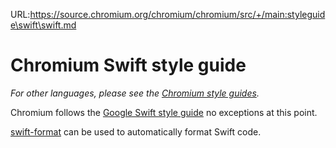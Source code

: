 URL:https://source.chromium.org/chromium/chromium/src/+/main:styleguide\swift\swift.md
# Chromium Swift style guide

_For other languages, please see the [Chromium style guides](https://chromium.googlesource.com/chromium/src/+/main/styleguide/styleguide.md)._

Chromium follows the
[Google Swift style guide](https://google.github.io/swift/)
no exceptions at this point.

[swift-format](https://github.com/apple/swift-format)
can be used to automatically format Swift code.
